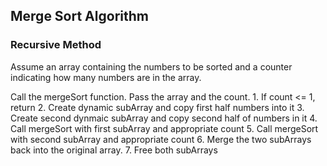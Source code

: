 ## Merge Sort Algorithm
### Recursive Method
Assume an array containing the numbers to be sorted and a counter indicating
how many numbers are in the array.

Call the mergeSort function. Pass the array and the count.
	1. If count <= 1, return
	2. Create dynamic subArray and copy first half numbers into it
	3. Create second dynmaic subArray and copy second half of numbers in it
	4. Call mergeSort with first subArray and appropriate count
	5. Call mergeSort with second subArray and appropriate count
	6. Merge the two subArrays back into the original array.
	7. Free both subArrays
